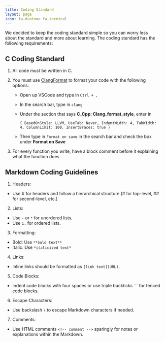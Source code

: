 ```yaml
---
title: Coding Standard
layout: page
icon: fa-duotone fa-terminal
---
```


We decided to keep the coding standard simple so you can worry less about the standard and more about learning. The coding standard has the following requirements:

## C Coding Standard

1. All code must be written in C.
  
2. You must use [ClangFormat](https://clang.llvm.org/docs/ClangFormat.html) to format your code with the following options: 

    - Open up VSCode and type in `Ctrl + ,`
    - In the search bar, type in `clang`
    - Under the section that says **C_Cpp: Clang_format_style**, enter in

      ```
      { BasedOnStyle: LLVM, UseTab: Never, IndentWidth: 4, TabWidth: 4, ColumnLimit: 100, InsertBraces: true }
      ```
    - Then type in `Format on save` in the search bar and check the box under **Format on Save**

3. For every function you write, have a block comment before it explaining what the function does.

## Markdown Coding Guidelines

1. Headers:
- Use # for headers and follow a hierarchical structure (# for top-level, ## for second-level, etc.).

2. Lists:
- Use `-` or `*` for unordered lists.
- Use `1.` for ordered lists.

3. Formatting:
- Bold: Use `**bold text**`
- Italic: Use `*italicized text*`

4. Links:
- Inline links should be formatted as `[link text](URL)`.

5. Code Blocks:
- Indent code blocks with four spaces or use triple backticks ``` for fenced code blocks.

6. Escape Characters:
- Use backslash `\` to escape Markdown characters if needed.

7. Comments:
- Use HTML comments `<!-- comment -->` sparingly for notes or explanations within the Markdown.
